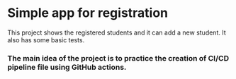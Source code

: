 # Simple app for registration

This project shows the registered students and it can add a new student. It also has some basic tests.

### The main idea of the project is to practice the creation of CI/CD pipeline file using GitHub actions.

